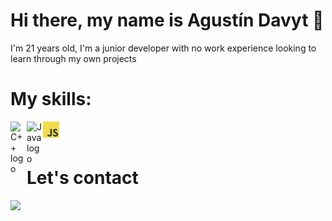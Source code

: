 # Hi there, my name is Agustín Davyt 👋
I'm 21 years old, I'm a junior developer with no work experience looking to learn through my own projects
# My skills:

<img align="left" alt="C++ logo" width="26px" src="https://w7.pngwing.com/pngs/46/626/png-transparent-c-logo-the-c-programming-language-computer-icons-computer-programming-source-code-programming-miscellaneous-template-blue.png" />
<img align="left" alt="Java logo" width="26px" src="https://github.com/AgusDav/AgusDav/assets/99208237/6b610e49-ae22-4607-93fb-4dfa6e68f56c" />
<img align="left" alt="JS logo" width="26px" src="https://raw.githubusercontent.com/github/explore/80688e429a7d4ef2fca1e82350fe8e3517d3494d/topics/javascript/javascript.png" />

<br><br>

# Let's contact    
  <a href = "mailto:davytagustin@gmail.com">
    <img src="https://img.shields.io/badge/Gmail-D14836?style=for-the-badge&logo=gmail&logoColor=white" target="_blank">
  </a>
